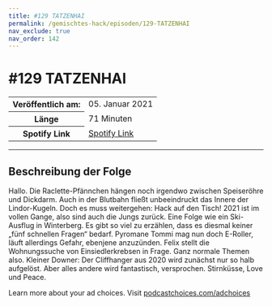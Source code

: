 ```yaml
---
title: #129 TATZENHAI
permalink: /gemischtes-hack/episoden/129-TATZENHAI
nav_exclude: true
nav_order: 142
---
```


# #129 TATZENHAI
<table class="resp-table dcf-table dcf-table-responsive dcf-table-bordered dcf-table-striped dcf-w-100%">
                    <tbody>
                        <tr>
                            <th scope="row">Veröffentlich am:</th>
                            <td data-label="Veröffentlich am:">05. Januar 2021</td>
                        </tr>
                        <tr>
                            <th scope="row">Länge </th>
                            <td data-label="Länge ">71 Minuten</td>
                        </tr><tr>
                                <th scope="row">Spotify Link</th>
                                <td data-label="Spotify Link"><a href="https://open.spotify.com/episode/6UQtKcwOdf6OYXQmgvGgxI">Spotify Link</a></td>
                            </tr></tbody>
                </table>

***

## Beschreibung der Folge

<div>
<p>Hallo. Die Raclette-Pfännchen hängen noch irgendwo zwischen Speiseröhre und Dickdarm. Auch in der Blutbahn fließt unbeeindruckt das Innere der Lindor-Kugeln. Doch es muss weitergehen: Hack auf den Tisch! 2021 ist im vollen Gange, also sind auch die Jungs zurück. Eine Folge wie ein Ski-Ausflug in Winterberg. Es gibt so viel zu erzählen, dass es diesmal keiner „fünf schnellen Fragen“ bedarf. Pyromane Tommi mag nun doch E-Roller, läuft allerdings Gefahr, ebenjene anzuzünden. Felix stellt die Wohnungssuche von Einsiedlerkrebsen in Frage. Ganz normale Themen also. Kleiner Downer: Der Cliffhanger aus 2020 wird zunächst nur so halb aufgelöst. Aber alles andere wird fantastisch, versprochen. Stirnküsse, Love und Peace.</p><p> </p><p>Learn more about your ad choices. Visit <a href="https://podcastchoices.com/adchoices">podcastchoices.com/adchoices</a></p>  
</div>

